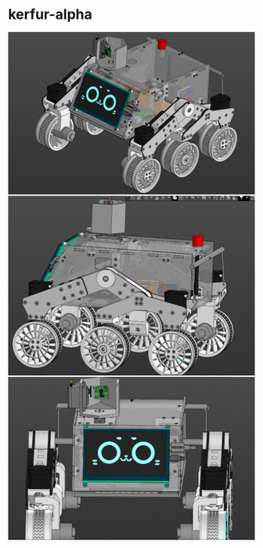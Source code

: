 # kerfur-alpha
![text](https://github.com/fmtrifonov/kerfur-alpha/blob/main/изображение_1.png)
![text](https://github.com/fmtrifonov/kerfur-alpha/blob/main/изображение_2.png)
![text](https://github.com/fmtrifonov/kerfur-alpha/blob/main/изображение_3.png)
